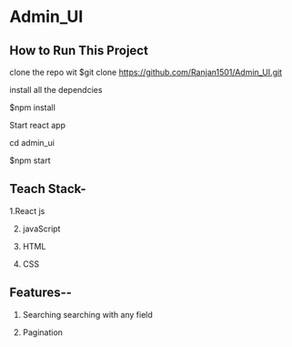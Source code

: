 # Admin_UI

## How to Run This Project 

clone the repo wit 
$git clone https://github.com/Ranjan1501/Admin_UI.git

install all the dependcies

$npm install

Start react app

cd admin_ui

$npm start

## Teach Stack-
1.React js 

2. javaScript 

3. HTML

4. CSS


## Features--

1. Searching 
  searching with any field 

2. Pagination  




